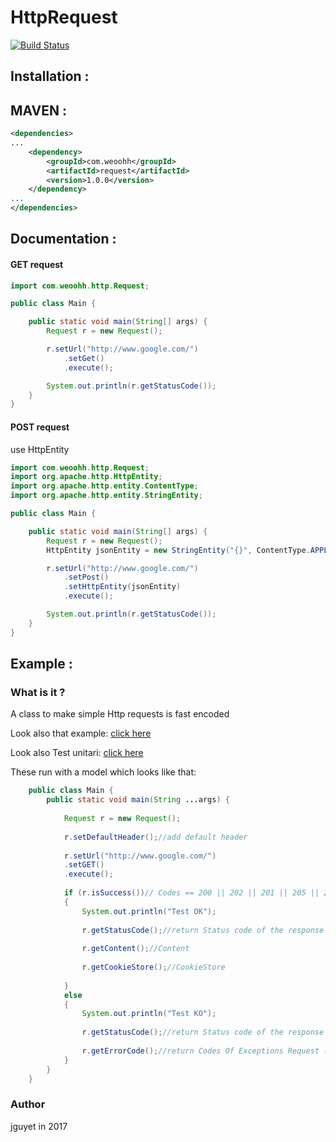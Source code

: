 HttpRequest
==========
[![Build Status](https://travis-ci.org/jguyet/HttpRequest.svg?branch=master)](https://travis-ci.org/jguyet/HttpRequest)  

## Installation :

## MAVEN :

````xml
<dependencies>
...
	<dependency>
		<groupId>com.weoohh</groupId>
		<artifactId>request</artifactId>
		<version>1.0.0</version>
    </dependency>
...
</dependencies>
````
## Documentation :

#### GET request

````java
import com.weoohh.http.Request;

public class Main {

    public static void main(String[] args) {
        Request r = new Request();

        r.setUrl("http://www.google.com/")
			.setGet()
			.execute();

        System.out.println(r.getStatusCode());
    }
}
````

#### POST request

use HttpEntity 

````java
import com.weoohh.http.Request;
import org.apache.http.HttpEntity;
import org.apache.http.entity.ContentType;
import org.apache.http.entity.StringEntity;

public class Main {

    public static void main(String[] args) {
        Request r = new Request();
        HttpEntity jsonEntity = new StringEntity("{}", ContentType.APPLICATION_JSON);

        r.setUrl("http://www.google.com/")
			.setPost()
			.setHttpEntity(jsonEntity)
			.execute();

        System.out.println(r.getStatusCode());
    }
}
````

## Example :

### What is it ?
A class to make simple Http requests is fast encoded

Look also that example: [click here](https://github.com/jguyet/HttpRequest/blob/master/request/src/main/java/com/http/Main.java)

Look also Test unitari: [click here](https://github.com/jguyet/HttpRequest/blob/master/request/src/test/java/com/http/TestRequest.java)

These run with a model which looks like that:

````java
    public class Main {
        public static void main(String ...args) {
            
			Request r = new Request();
			
			r.setDefaultHeader();//add default header
			
			r.setUrl("http://www.google.com/")
			.setGET()
			.execute();
			
			if (r.isSuccess())// Codes == 200 || 202 || 201 || 205 || 206 || 302
			{
				System.out.println("Test OK");
				
				r.getStatusCode();//return Status code of the response
				
				r.getContent();//Content
				
				r.getCookieStore();//CookieStore
				
			}
			else
			{
				System.out.println("Test KO");
				
				r.getStatusCode();//return Status code of the response
				
				r.getErrorCode();//return Codes Of Exceptions Request (timeout/ssl etc)
			}
        }
    }
````

### Author
jguyet in 2017
